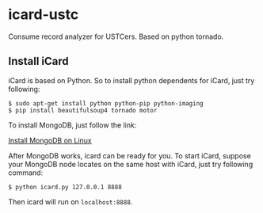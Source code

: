 # icard-ustc
Consume record analyzer for USTCers.
Based on python tornado.
## Install iCard
iCard is based on Python. So to install python dependents for iCard, just try following:

```
$ sudo apt-get install python python-pip python-imaging
$ pip install beautifulsoup4 tornado motor
``` 

To install MongoDB, just follow the link:

[Install MongoDB on Linux](http://docs.mongodb.org/manual/administration/install-on-linux/)

After MongoDB works, icard can be ready for you. To start iCard, suppose your MongoDB node locates on the same host with iCard, just try following command:

```
$ python icard.py 127.0.0.1 8888
```

Then icard will run on `localhost:8888`.
